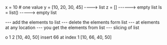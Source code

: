 x = 10 # one value
y = [10, 20, 30, 45]  ----> list
z = []  ------> empty list
ls = list()  -----> empty list

--- add the elements to list
--- delete the elements form list
--- at elements at any location
--- you get the elements from list
--- slicing of list

o    1   2
[10, 40, 50]
insert 66 at index 1
[10, 66, 40, 50]
